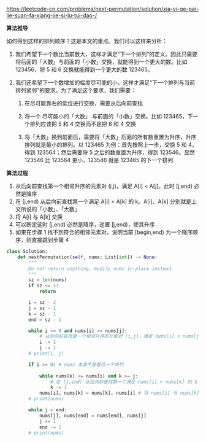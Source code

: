 https://leetcode-cn.com/problems/next-permutation/solution/xia-yi-ge-pai-lie-suan-fa-xiang-jie-si-lu-tui-dao-/

**算法推导**

如何得到这样的排列顺序？这是本文的重点。我们可以这样来分析：

1. 我们希望下一个数比当前数大，这样才满足“下一个排列”的定义。因此只需要将后面的「大数」与前面的「小数」交换，就能得到一个更大的数。比如 123456，将 5 和 6 交换就能得到一个更大的数 123465。

2. 我们还希望下一个数增加的幅度尽可能的小，这样才满足“下一个排列与当前排列紧邻“的要求。为了满足这个要求，我们需要：

    1. 在尽可能靠右的低位进行交换，需要从后向前查找

    2. 将一个 尽可能小的「大数」 与前面的「小数」交换。比如 123465，下一个排列应该把 5 和 4 交换而不是把 6 和 4 交换

    3. 将「大数」换到前面后，需要将「大数」后面的所有数重置为升序，升序排列就是最小的排列。以 123465 为例：首先按照上一步，交换 5 和 4，得到 123564；然后需要将 5 之后的数重置为升序，得到 123546。显然 123546 比 123564 更小，123546 就是 123465 的下一个排列

**算法过程**

1. 从后向前查找第一个相邻升序的元素对 (i,j)，满足 A[i] < A[j]。此时 [j,end) 必然是降序
2. 在 [j,end) 从后向前查找第一个满足 A[i] < A[k] 的 k。A[i]、A[k] 分别就是上文所说的「小数」、「大数」
3. 将 A[i] 与 A[k] 交换
4. 可以断定这时 [j,end) 必然是降序，逆置 [j,end)，使其升序
5. 如果在步骤 1 找不到符合的相邻元素对，说明当前 [begin,end) 为一个降序顺序，则直接跳到步骤 4



```python
class Solution:
    def nextPermutation(self, nums: List[int]) -> None:
        """
        Do not return anything, modify nums in-place instead.
        """
        sz = len(nums)
        if sz <= 1:
            return

        i = sz - 2
        j = sz - 1
        k = sz - 1
        end = sz - 1

        while i >= 0 and nums[i] >= nums[j]:
            # 从后向前查找第一个相邻升序的元素对 (i,j)，满足 nums[i] < nums[j]
            i -= 1
            j -= 1
        # print(i, j)

        if i >= 0: # nums 本身不是最后一个排列
            
            while nums[k] <= nums[i] and k >= j:
                # 在 [j,end) 从后向前查找第一个满足 nums[i] < nums[k] 的 k
                k -= 1
            nums[i], nums[k] = nums[k], nums[i] # 将 nums[i] 与 nums[k] 交换
        # print(nums)

        while j < end:
            nums[j], nums[end] = nums[end], nums[j]
            j += 1
            end -= 1
        # print(nums)
```        



